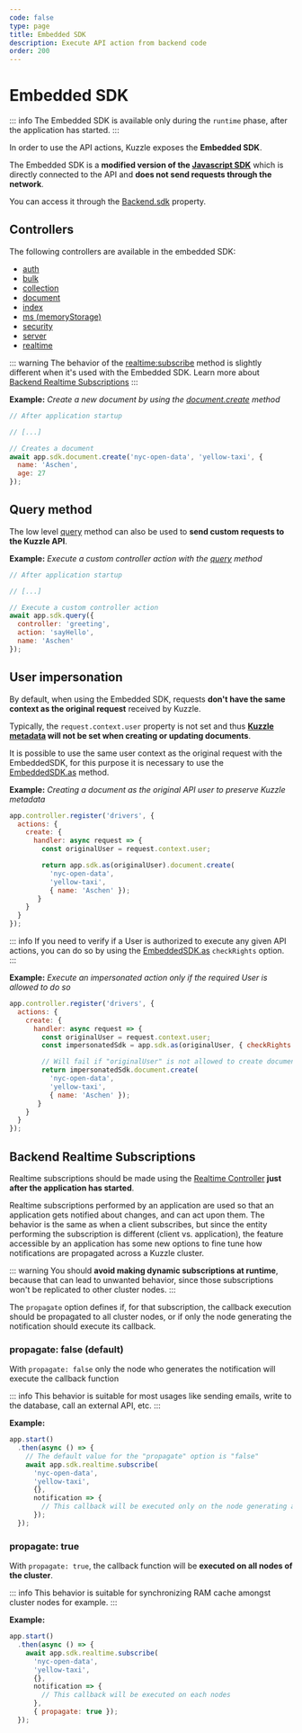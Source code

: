 ```yaml
---
code: false
type: page
title: Embedded SDK
description: Execute API action from backend code
order: 200
---
```


# Embedded SDK

::: info
The Embedded SDK is available only during the `runtime` phase, after the application has started.
:::

<!-- Duplicate /core/2/guides/getting-started/write-application -->

In order to use the API actions, Kuzzle exposes the **Embedded SDK**.

The Embedded SDK is a **modified version of the [Javascript SDK](/sdk/js/7)** which is directly connected to the API and **does not send requests through the network**.

You can access it through the [Backend.sdk](/core/2/framework/classes/embedded-sdk) property.

## Controllers

The following controllers are available in the embedded SDK:

- [auth](/sdk/js/7/controllers/auth)
- [bulk](/sdk/js/7/controllers/bulk)
- [collection](/sdk/js/7/controllers/collection)
- [document](/sdk/js/7/controllers/document)
- [index](/sdk/js/7/controllers/index)
- [ms (memoryStorage)](/sdk/js/7/controllers/ms)
- [security](/sdk/js/7/controllers/security)
- [server](/sdk/js/7/controllers/server)
- [realtime](/sdk/js/7/controllers/realtime)

::: warning
The behavior of the [realtime:subscribe](/sdk/js/7/controllers/realtime) method is slightly different when it's used with the Embedded SDK.
Learn more about [Backend Realtime Subscriptions](/core/2/guides/develop-on-kuzzle/embedded-sdk#backend-realtime-subscriptions)
:::

**Example:** _Create a new document by using the [document.create](/sdk/js/7/controllers/document/create) method_
```js
// After application startup

// [...]

// Creates a document
await app.sdk.document.create('nyc-open-data', 'yellow-taxi', {
  name: 'Aschen',
  age: 27
});
```

## Query method

<!-- Duplicate /core/2/guides/getting-started/write-application -->

The low level [query](/sdk/js/7/core-classes/kuzzle/query) method can also be used to **send custom requests to the Kuzzle API**.

**Example:** _Execute a custom controller action with the [query](/sdk/js/7/core-classes/kuzzle/query) method_
```js
// After application startup

// [...]

// Execute a custom controller action
await app.sdk.query({
  controller: 'greeting',
  action: 'sayHello',
  name: 'Aschen'
});
```

## User impersonation

By default, when using the Embedded SDK, requests **don't have the same context as the original request** received by Kuzzle.

Typically, the `request.context.user` property is not set and thus **[Kuzzle metadata](/core/2/guides/main-concepts/data-storage#kuzzle-metadata) will not be set when creating or updating documents**.

It is possible to use the same user context as the original request with the EmbeddedSDK, for this purpose it is necessary to use the [EmbeddedSDK.as](/core/2/framework/classes/embedded-sdk/as) method.

**Example:** _Creating a document as the original API user to preserve Kuzzle metadata_
```js
app.controller.register('drivers', {
  actions: {
    create: {
      handler: async request => {
        const originalUser = request.context.user;

        return app.sdk.as(originalUser).document.create(
          'nyc-open-data',
          'yellow-taxi',
          { name: 'Aschen' });
       }
    }
  }
});
```

::: info
<SinceBadge version="2.10.0" />
If you need to verify if a User is authorized to execute any given API actions, you can do so by using the [EmbeddedSDK.as](/core/2/framework/classes/embedded-sdk/as) `checkRights` option.
:::

**Example:** _Execute an impersonated action only if the required User is allowed to do so_
```js
app.controller.register('drivers', {
  actions: {
    create: {
      handler: async request => {
        const originalUser = request.context.user;
        const impersonatedSdk = app.sdk.as(originalUser, { checkRights: true });

        // Will fail if "originalUser" is not allowed to create documents
        return impersonatedSdk.document.create(
          'nyc-open-data',
          'yellow-taxi',
          { name: 'Aschen' });
       }
    }
  }
});
```

## Backend Realtime Subscriptions

Realtime subscriptions should be made using the [Realtime Controller](/sdk/js/7/controllers/realtime) **just after the application has started**.

Realtime subscriptions performed by an application are used so that an application gets notified about changes, and can act upon them. The behavior is the same as when a client subscribes, but since the entity performing the subscription is different (client vs. application), the feature accessible by an application has some new options to fine tune how notifications are propagated across a Kuzzle cluster.

::: warning
You should **avoid making dynamic subscriptions at runtime**, because that can lead to unwanted behavior, since those subscriptions won't be replicated to other cluster nodes.
:::

The `propagate` option defines if, for that subscription, the callback execution should be propagated to all cluster nodes, or if only the node generating the notification should execute its callback.

### propagate: false (default)

With `propagate: false` only the node who generates the notification will execute the callback function

::: info
This behavior is suitable for most usages like sending emails, write to the database, call an external API, etc.
:::

**Example:**

```js
app.start()
  .then(async () => {
    // The default value for the "propagate" option is "false"
    await app.sdk.realtime.subscribe(
      'nyc-open-data',
      'yellow-taxi',
      {},
      notification => {
        // This callback will be executed only on the node generating a notification
      });
  });
```

### propagate: true

With `propagate: true`, the callback function will be **executed on all nodes of the cluster**.

::: info
This behavior is suitable for synchronizing RAM cache amongst cluster nodes for example.
:::

**Example:**

```js
app.start()
  .then(async () => {
    await app.sdk.realtime.subscribe(
      'nyc-open-data',
      'yellow-taxi',
      {},
      notification => {
        // This callback will be executed on each nodes
      },
      { propagate: true });
  });
```
